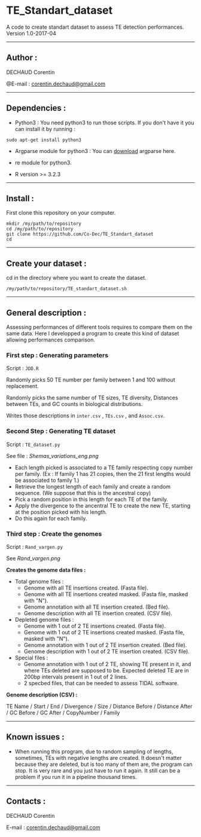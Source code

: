 # TE_Standart_dataset
A code to create standart dataset to assess TE detection performances.
Version 1.0-2017-04

-----------------
## Author : 
DECHAUD Corentin

@E-mail : corentin.dechaud@gmail.com

-----------------
## Dependencies :
  - Python3 :
You need python3 to run those scripts. If you don't have it you can install it by running :
```
sudo apt-get install python3
```
  - Argparse module for python3 :
 You can [download](https://pypi.python.org/pypi/argparse#downloads) argparse here.
 
  - re module for python3.
  
  - R version >= 3.2.3 
  
-----------------
## Install :
First clone this repository on your computer.

```
mkdir /my/path/to/repository
cd /my/path/to/repository
git clone https://github.com/Co-Dec/TE_Standart_dataset
cd
```

-----------------
## Create your dataset :
cd in the directory where you want to create the dataset.
```
/my/path/to/repository/TE_standart_dataset.sh
```

-----------------
## General description :
Assessing performances of different tools requires to compare them on the same data. Here I developped a program to create this kind of dataset allowing performances comparison.
### First step : Generating parameters
Script : `JDD.R`

Randomly picks 50 TE number per family between 1 and 100 without replacement.

Randomly picks the same number of TE sizes, TE diversity, Distances between TEs, and GC counts in biological distributions.

Writes those descriptions in `inter.csv` , `TEs.csv` , and `Assoc.csv`.

### Second Step : Generating TE dataset
Script : `TE_dataset.py`


See file : *Shemas_variations_eng.png*
  - Each length picked is associated to a TE family respecting copy number per family.
 (Ex : If family 1 has 21 copies, then the 21 first lengths would be associated to family 1.)
  - Retrieve the longest length of each family and create a random sequence. (We suppose that this is the ancestral copy)
  - Pick a random position in this length for each TE of the family.
  - Apply the divergence to the ancentral TE to create the new TE, starting at the position picked with his length.
  - Do this again for each family.

### Third step : Create the genomes
Script : `Rand_vargen.py`

See *Rand_vargen.png*

**Creates the genome data files :**
  * Total genome files :
    * Genome with all TE insertions created. (Fasta file).
    * Genome with all TE insertions created masked. (Fasta file, masked with "N").
    * Genome annotation with all TE insertion created. (Bed file).
    * Genome description with all TE insertion created. (CSV file).
  * Depleted genome files :
    * Genome with 1 out of 2 TE insertions created. (Fasta file).
    * Genome with 1 out of 2 TE insertions created masked. (Fasta file, masked with "N").
    * Genome annotation with 1 out of 2 TE insertion created. (Bed file).
    * Genome description with 1 out of 2 TE insertion created. (CSV file). 
  * Special files :
    * Genome annotation with 1 out of 2 TE, showing TE present in it, and where TEs deleted are supposed to be. Expected deleted TE are in 200bp intervals present in 1 out of 2 lines.
    * 2 specbed files, that can be needed to assess TIDAL software.
  
**Genome description (CSV) :**

TE Name / Start / End / Divergence / Size / Distance Before / Distance After / GC Before / GC After / CopyNumber / Family

-----------------
## Known issues :
  - When running this program, due to random sampling of lengths, sometimes, TEs with negative lengths are created. It doesn't matter because they are deleted, but is too many of them are, the program can stop. It is very rare and you just have to run it again. It still can be a problem if you run it in a pipeline thousand times.

-----------------
## Contacts :
DECHAUD Corentin

E-mail : corentin.dechaud@gmail.com
